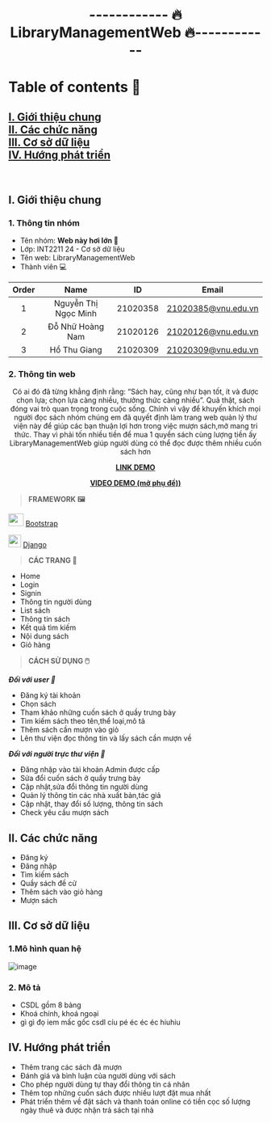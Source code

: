 <h1 align="center">------------ 🔥 LibraryManagementWeb 🔥------------</h1>

<h1>Table of contents 📖</h1>

<h2>
  <a href="#introduction">I. Giới thiệu chung</a>
  <br />
  <a href="#func">II. Các chức năng</a>
  <br />
  <a href="#dtb">III. Cơ sở dữ liệu</a>
  <br />
  <a href="#develop">IV. Hướng phát triển</a>
  <br />
</h2>
<br />

## I. Giới thiệu chung <a name="introduction"></a>
### 1. Thông tin nhóm
- Tên nhóm: **Web này hơi lớn 👀**
- Lớp: INT2211 24 - Cơ sở dữ liệu
- Tên web: LibraryManagementWeb
- Thành viên 💻

| Order |          Name          |     ID     |          Email          |
| :---: |:----------------------:|:----------:|:-----------------------:|
|   1   |  Nguyễn Thị Ngọc Minh  |  21020358  |   21020385@vnu.edu.vn   |
|   2   |    Đỗ Nhữ Hoàng Nam    |  21020126  |   21020126@vnu.edu.vn   |
|   3   |      Hồ Thu Giang      |  21020309  |   21020309@vnu.edu.vn   |

### 2. Thông tin web

<p align="center"> Có ai đó đã từng khẳng định rằng: “Sách hay, cũng như bạn tốt, ít và được chọn lựa; chọn lựa càng nhiều, thưởng thức càng nhiều”. Quả thật, sách đóng vai trò quan trọng trong cuộc sống. Chính vì vậy để khuyến khích mọi người đọc sách nhóm chúng em đã quyết định làm trang web quản lý thư viện này để giúp các bạn thuận lợi hơn trong việc mượn sách,mở mang tri thức. Thay vì phải tốn nhiều tiền để mua 1 quyển sách cùng lượng tiền ấy LibraryManagementWeb giúp người dùng có thể đọc được thêm nhiều cuốn sách hơn
</p>

<p align="center">
  <a href = "https://hnpyne.pythonanywhere.com/"> <b>LINK DEMO</b> </a>
</p>

<p align="center">
  <a href = "https://youtu.be/WyQgAgDhr_8"> <b>VIDEO DEMO (mở phụ đề))</b> </a>
</p>

>**FRAMEWORK 🖼️** 
>
<img src="https://user-images.githubusercontent.com/100185884/207886555-533dc8f7-b3fc-4b66-8ab4-e29b4747e7b8.png" width="30" height="25">  [Bootstrap](https://getbootstrap.com/)


<img src="https://user-images.githubusercontent.com/100185884/207887804-fcb47903-a37c-4bd7-855e-4116a3a5a3b8.png" width="25" height="25">  [Django](https://www.djangoproject.com/)


>**CÁC TRANG 📄** 
> 

- Home
- Login
- Signin
- Thông tin người dùng
- List sách
- Thông tin sách
- Kết quả tìm kiếm
- Nội dung sách
- Giỏ hàng

>**CÁCH SỬ DỤNG 🖱️** 
>

***Đối với user 👨***
- Đăng ký tài khoản
- Chọn sách
- Tham khảo những cuốn sách ở quầy trưng bày
- Tìm kiếm sách theo tên,thể loại,mô tả
- Thêm sách cần mượn vào giỏ
- Lên thư viện đọc thông tin và lấy sách cần mượn về

***Đối với người trực thư viện 📖***
- Đăng nhập vào tài khoản Admin được cấp
- Sửa đổi cuốn sách ở quầy trưng bày
- Cập nhật,sửa đổi thông tin người dùng
- Quản lý thông tin các nhà xuất bản,tác giả
- Cập nhật, thay đổi số lượng, thông tin sách
- Check yêu cầu mượn sách

## II. Các chức năng <a name="func"></a>
- Đăng ký
- Đăng nhập
- Tìm kiếm sách
- Quầy sách đề cử
- Thêm sách vào giỏ hàng
- Mượn sách

## III. Cơ sở dữ liệu <a name="dtb"></a>
### 1.Mô hình quan hệ
![image](https://user-images.githubusercontent.com/100185884/207914433-c30d1b2f-5c5b-4d21-8c1f-5bedee0d2d86.png)



### 2. Mô tả
- CSDL gồm 8 bảng
- Khoá chính, khoá ngoại
- gì gì đọ iem mấc gốc csdl cíu pé éc éc éc hiuhiu

## IV. Hướng phát triển <a name="develop"></a>
- Thêm trang các sách đã mượn
- Đánh giá và bình luận của người dùng với sách
- Cho phép người dùng tự thay đổi thông tin cá nhân
- Thêm top những cuốn sách được nhiều lượt đặt mua nhất
- Phát triển thêm về đặt sách và thanh toán online có tiền cọc số lượng ngày thuê và được nhận trả sách tại nhà
